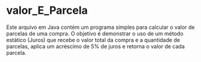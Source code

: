 # valor_E_Parcela
Este arquivo em Java contém um programa simples para calcular o valor de parcelas de uma compra. O objetivo é demonstrar o uso de um método estático (Juros) que recebe o valor total da compra e a quantidade de parcelas, aplica um acréscimo de 5% de juros e retorna o valor de cada parcela.
